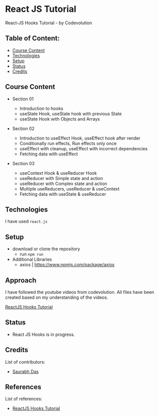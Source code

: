 # React JS Tutorial

React-JS Hooks Tutorial - by Codevolution

## Table of Content:

- [Course Content](#course-content)
- [Technologies](#technologies)
- [Setup](#setup)
- [Status](#status)
- [Credits](#credits)

## Course Content

- Section 01
  - Introduction to hooks
  - useState Hook, useState hook with previous State
  - useState Hook with Objects and Arrays

- Section 02
  - Introduction to useEffect Hook, useEffect hook after render
  - Conditionally run effects, Run effects only once
  - useEffect with cleanup, useEffect with incorrect dependencies
  - Fetching data with useEffect

- Section 03
  - useContext Hook & useReducer Hook
  - useReducer with Simple state and action
  - useReducer with Complex state and action
  - Multiple useReducers, useReducer & useContext
  - Fetching data with useState & useReducer

## Technologies

I have used `react.js`

## Setup

- download or clone the repository
  - run `npm run`
- Additional Libraries
  - axios | https://www.npmjs.com/package/axios
  
## Approach

I have followed the youtube videos from codevolution.
All files have been created based on my understanding of the videos.

[ReactJS Hooks Tutorial](https://youtube.com/playlist?list=PLC3y8-rFHvwisvxhZ135pogtX7_Oe3Q3A)

## Status

- React JS Hooks is in progress.

## Credits

List of contributors:

- [Saurabh Das](dsumansaurabh@gmail.com)

## References

List of references:

- [ReactJS Hooks Tutorial](https://youtube.com/playlist?list=PLC3y8-rFHvwisvxhZ135pogtX7_Oe3Q3A)
